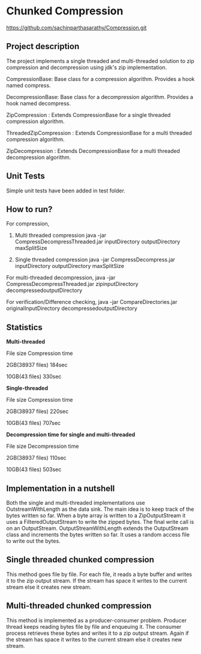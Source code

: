 # Chunked Compression

https://github.com/sachinparthasarathy/Compression.git

Project description
--------------------
The project implements a single threaded and multi-threaded solution to zip
compression and decompression using jdk's zip implementation.

CompressionBase: Base class for a compression algorithm. Provides a hook named compress.

DecompressionBase: Base class for a decompression algorithm. Provides a hook named decompress.

ZipCompression : Extends CompressionBase for a single threaded compression algorithm.

ThreadedZipCompression : Extends CompressionBase for a multi threaded compression algorithm.

ZipDecompression : Extends DecompressionBase for a multi threaded decompression algorithm.

Unit Tests
--------------
Simple unit tests have been added in test folder.


How to run?
--------------------
For compression,
1. Multi threaded compression
java -jar CompressDecompressThreaded.jar inputDirectory outputDirectory maxSplitSize

2. Single threaded compression
java -jar CompressDecompress.jar inputDirectory outputDirectory maxSplitSize


For multi-threaded decompression,
java -jar CompressDecompressThreaded.jar zipinputDirectory decompressedoutputDirectory


For verification/Difference checking,
java -jar CompareDirectories.jar originalInputDirectory decompressedoutputDirectory
 


Statistics
------------

<b>Multi-threaded</b>

File size	        Compression time
	
2GB(38937 files)         184sec

10GB(43 files)           330sec

<b>Single-threaded</b>

File size	        Compression time

2GB(38937 files)         220sec

10GB(43 files)           707sec

<b>Decompression time for single and multi-threaded</b>

 File size	        Decompression time
 
 2GB(38937 files)         110sec
 
 10GB(43 files)           503sec
 


Implementation in a nutshell
-------------------------------
Both the single and multi-threaded implementations use OutstreamWithLength as the data sink. The main idea is to keep track of the bytes written so far. When a byte array is written to a ZipOutputStream it uses a FilteredOutputStream to write the zipped bytes. The final write call is on an OutputStream. OutputStreamWithLength extends the OutputStream class and increments the bytes written so far. It uses a random access file to write out the bytes.


Single threaded chunked compression
----------------------------------
This method goes file by file. For each file, it reads a byte buffer and writes it to the zip output stream. If the stream has space it writes to the current stream else it creates new stream.

Multi-threaded chunked compression
-----------------------------------
This method is implemented as a producer-consumer problem. Producer thread keeps reading bytes file by file and enqueuing it. The consumer process retrieves these bytes and writes it to a zip output stream. Again if the stream has space it writes to the current stream else it creates new stream.